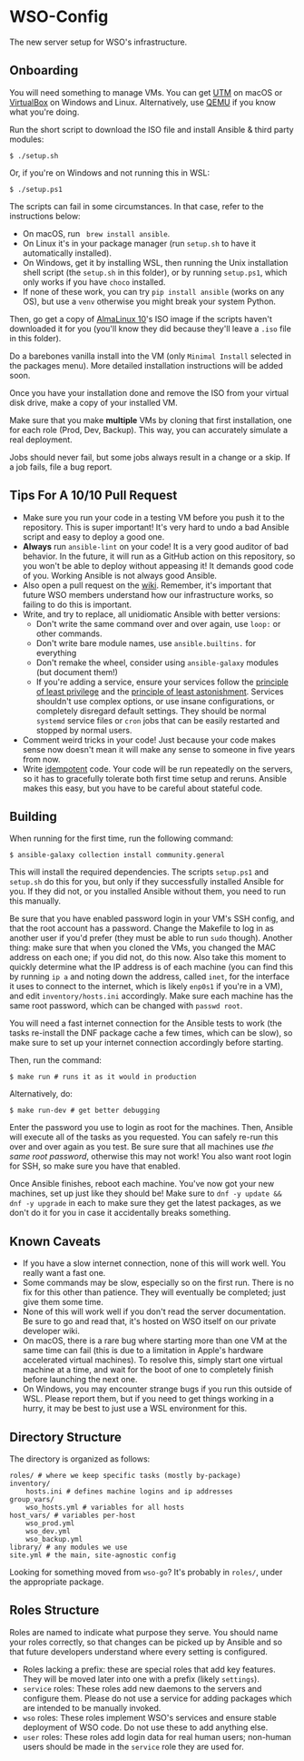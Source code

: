 # WSO-Config
The new server setup for WSO's infrastructure.

## Onboarding
You will need something to manage VMs. You can get [UTM](https://mac.getutm.app) on macOS or [VirtualBox](https://www.virtualbox.org) on Windows and Linux. Alternatively, use [QEMU](https://qemu.org) if you know what you're doing.

Run the short script to download the ISO file and install Ansible & third party modules:
``` shell
$ ./setup.sh
```
Or, if you're on Windows and not running this in WSL:
``` shell
$ ./setup.ps1 
```

The scripts can fail in some circumstances. In that case, refer to the instructions below:

* On macOS, run ` brew install ansible`. 
* On Linux it's in your package manager (run `setup.sh` to have it automatically installed). 
* On Windows, get it by installing WSL, then running the Unix installation shell script (the `setup.sh` in this folder), or by running `setup.ps1`, which only works if you have `choco` installed. 
* If none of these work, you can try `pip install ansible` (works on any OS), but use a `venv` otherwise you might break your system Python.

Then, go get a copy of [AlmaLinux 10](https://almalinux.org)'s ISO image if the scripts haven't downloaded it for you (you'll know they did because they'll leave a `.iso` file in this folder). 

Do a barebones vanilla install into the VM (only `Minimal Install` selected in the packages menu). More detailed installation instructions will be added soon.

Once you have your installation done and remove the ISO from your virtual disk drive, make a copy of your installed VM. 

Make sure that you make **multiple** VMs by cloning that first installation, one for each role (Prod, Dev, Backup). This way, you can accurately simulate a real deployment. 

Jobs should never fail, but some jobs always result in a change or a skip. If a job fails, file a bug report.

## Tips For A 10/10 Pull Request
- Make sure you run your code in a testing VM before you push it to the repository. This is super important! It's very hard to undo a bad Ansible script and easy to deploy a good one.
- **Always** run `ansible-lint` on your code! It is a very good auditor of bad behavior. In the future, it will run as a GitHub action on this repository, so you won't be able to deploy without appeasing it! It demands good code of you. Working Ansible is not always good Ansible.
- Also open a pull request on the [wiki](https://github.com/WilliamsStudentsOnline/wiki). Remember, it's important that future WSO members understand how our infrastructure works, so failing to do this is important.
- Write, and try to replace, all unidiomatic Ansible with better versions:
  - Don't write the same command over and over again, use `loop:` or other commands.
  - Don't write bare module names, use `ansible.builtins.` for everything
  - Don't remake the wheel, consider using `ansible-galaxy` modules (but document them!)
  - If you're adding a service, ensure your services follow the [principle of least privilege](https://en.wikipedia.org/wiki/Principle_of_least_privilege) and the [principle of least astonishment](https://en.wikipedia.org/wiki/Principle_of_least_astonishment). Services shouldn't use complex options, or use insane configurations, or completely disregard default settings. They should be normal `systemd` service files or `cron` jobs that can be easily restarted and stopped by normal users. 
- Comment weird tricks in your code! Just because your code makes sense now doesn't mean it will make any sense to someone in five years from now.
- Write [idempotent](https://en.wikipedia.org/wiki/Idempotence) code. Your code will be run repeatedly on the servers, so it has to gracefully tolerate both first time setup and reruns. Ansible makes this easy, but you have to be careful about stateful code. 

## Building
When running for the first time, run the following command: 
``` shell
$ ansible-galaxy collection install community.general 
```
This will install the required dependencies. The scripts `setup.ps1` and `setup.sh` do this for you, but only if they successfully installed Ansible for you. If they did not, or you installed Ansible without them, you need to run this manually. 

Be sure that you have enabled password login in your VM's SSH config, and that the root account has a password. Change the Makefile to log in as another user if you'd prefer (they must be able to run `sudo` though). Another thing: make sure that when you cloned the VMs, you changed the MAC address on each one; if you did not, do this now. Also take this moment to quickly determine what the IP address is of each machine (you can find this by running `ip a` and noting down the address, called `inet`, for the interface it uses to connect to the internet, which is likely `enp0s1` if you're in a VM), and edit `inventory/hosts.ini` accordingly. Make sure each machine has the same root password, which can be changed with `passwd root`.

You will need a fast internet connection for the Ansible tests to work (the tasks re-install the DNF package cache a few times, which can be slow), so make sure to set up your internet connection accordingly before starting.

Then, run the command:
``` shell
$ make run # runs it as it would in production
``` 
Alternatively, do:
``` shell
$ make run-dev # get better debugging
```

Enter the password you use to login as root for the machines. Then, Ansible will execute all of the tasks as you requested. You can safely re-run this over and over again as you test. Be sure sure that all machines use *the same root password*, otherwise this may not work! You also want root login for SSH, so make sure you have that enabled.

Once Ansible finishes, reboot each machine. You've now got your new machines, set up just like they should be! Make sure to `dnf -y update && dnf -y upgrade` in each to make sure they get the latest packages, as we don't do it for you in case it accidentally breaks something.

## Known Caveats

- If you have a slow internet connection, none of this will work well. You really want a fast one.
- Some commands may be slow, especially so on the first run. There is no fix for this other than patience. They will eventually be completed; just give them some time.
- None of this will work well if you don't read the server documentation. Be sure to go and read that, it's hosted on WSO itself on our private developer wiki.
- On macOS, there is a rare bug where starting more than one VM at the same time can fail (this is due to a limitation in Apple's hardware accelerated virtual machines). To resolve this, simply start one virtual machine at a time, and wait for the boot of one to completely finish before launching the next one.
- On Windows, you may encounter strange bugs if you run this outside of WSL. Please report them, but if you need to get things working in a hurry, it may be best to just use a WSL environment for this.  

## Directory Structure
The directory is organized as follows:
``` shell
roles/ # where we keep specific tasks (mostly by-package)
inventory/
	hosts.ini # defines machine logins and ip addresses
group_vars/
	wso_hosts.yml # variables for all hosts
host_vars/ # variables per-host
	wso_prod.yml
	wso_dev.yml
	wso_backup.yml
library/ # any modules we use
site.yml # the main, site-agnostic config
```
Looking for something moved from `wso-go`? It's probably in `roles/`, under the appropriate package.

## Roles Structure
Roles are named to indicate what purpose they serve. You should name your roles correctly, so that changes can be picked up by Ansible and so that future developers understand where every setting is configured.
- Roles lacking a prefix: these are special roles that add key features. They will be moved later into one with a prefix (likely `settings`). 
- `service` roles: These roles add new daemons to the servers and configure them. Please do not use a service for adding packages which are intended to be manually invoked.
- `wso` roles: These roles implement WSO's services and ensure stable deployment of WSO code. Do not use these to add anything else.
- `user` roles: These roles add login data for real human users; non-human users should be made in the `service` role they are used for. 
